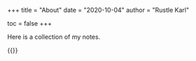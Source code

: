 +++
title = "About"
date = "2020-10-04"
author = "Rustle Karl"

toc = false
+++

Here is a collection of my notes.

{{<friend desc="雪落寂无声，少年亦萧瑟。" url="https://github.com/fujiawei-dev" email="fu.jiawei@outlook.com" nickName="Rustle Karl" >}}
